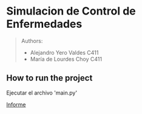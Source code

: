 # Simulacion de Control de Enfermedades
>Authors:
> - Alejandro Yero Valdes C411
> - María de Lourdes Choy C411

## How to run the project

Ejecutar el archivo 'main.py'

[Informe](./report.pdf)
